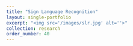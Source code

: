 ```yaml
---
title: "Sign Language Recognition"
layout: single-portfolio
excerpt: "<img src='/images/slr.jpg' alt=''>"
collection: research
order_number: 40
---
```

